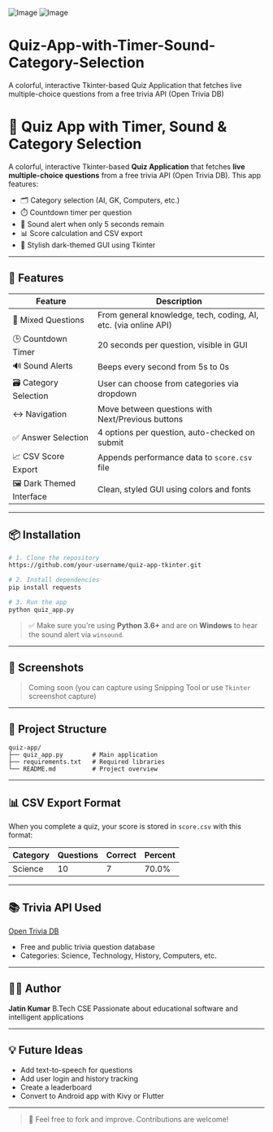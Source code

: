 ![Image](https://github.com/user-attachments/assets/18e6cec2-4a17-40b0-be74-b072a0181054)
![Image](https://github.com/user-attachments/assets/41cd195c-a107-4f3a-b7af-c6420f82d1e0)
# Quiz-App-with-Timer-Sound-Category-Selection
A colorful, interactive Tkinter-based Quiz Application that fetches live multiple-choice questions from a free trivia API (Open Trivia DB)

# 🧠 Quiz App with Timer, Sound & Category Selection

A colorful, interactive Tkinter-based **Quiz Application** that fetches **live multiple-choice questions** from a free trivia API (Open Trivia DB). This app features:

* 🗂️ Category selection (AI, GK, Computers, etc.)
* ⏱️ Countdown timer per question
* 🔔 Sound alert when only 5 seconds remain
* 📊 Score calculation and CSV export
* 🎨 Stylish dark-themed GUI using Tkinter

---

## 🚀 Features

| Feature                   | Description                                                     |
| ------------------------- | --------------------------------------------------------------- |
| 🧠 Mixed Questions        | From general knowledge, tech, coding, AI, etc. (via online API) |
| 🕒 Countdown Timer        | 20 seconds per question, visible in GUI                         |
| 🔊 Sound Alerts           | Beeps every second from 5s to 0s                                |
| 🗃️ Category Selection    | User can choose from categories via dropdown                    |
| ↔️ Navigation             | Move between questions with Next/Previous buttons               |
| ✅ Answer Selection        | 4 options per question, auto-checked on submit                  |
| 📈 CSV Score Export       | Appends performance data to `score.csv` file                    |
| 🖼️ Dark Themed Interface | Clean, styled GUI using colors and fonts                        |

---

## 📦 Installation

```bash
# 1. Clone the repository
https://github.com/your-username/quiz-app-tkinter.git

# 2. Install dependencies
pip install requests

# 3. Run the app
python quiz_app.py
```

> ✅ Make sure you're using **Python 3.6+** and are on **Windows** to hear the sound alert via `winsound`.

---

## 📸 Screenshots

> Coming soon (you can capture using Snipping Tool or use `Tkinter` screenshot capture)

---

## 🧱 Project Structure

```
quiz-app/
├── quiz_app.py        # Main application
├── requirements.txt   # Required libraries
└── README.md          # Project overview
```

---

## 📊 CSV Export Format

When you complete a quiz, your score is stored in `score.csv` with this format:

| Category | Questions | Correct | Percent |
| -------- | --------- | ------- | ------- |
| Science  | 10        | 7       | 70.0%   |

---

## 📚 Trivia API Used

[Open Trivia DB](https://opentdb.com/api_config.php)

* Free and public trivia question database
* Categories: Science, Technology, History, Computers, etc.

---

## 🙋‍♂️ Author

**Jatin Kumar**
B.Tech CSE
Passionate about educational software and intelligent applications

---

## 💡 Future Ideas

* Add text-to-speech for questions
* Add user login and history tracking
* Create a leaderboard
* Convert to Android app with Kivy or Flutter

---

> 🔗 Feel free to fork and improve. Contributions are welcome!

